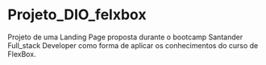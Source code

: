 # Projeto_DIO_felxbox
 Projeto de uma Landing Page proposta durante o bootcamp Santander Full_stack Developer como forma de aplicar os conhecimentos do curso de FlexBox.
